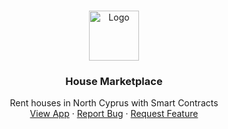 
<!-- PROJECT LOGO -->
<br />
<p align="center">
  <a href="https://github.com/harunmohamed/house-marketplace">
    <img src="https://bit.ly/3dlfhc5" alt="Logo" width="80" height="80">
  </a>

  <h3 align="center">House Marketplace</h3>

  <p align="center">
    Rent houses in North Cyprus with Smart Contracts
    <br />
    <a href="">View App</a>
    ·
    <a href="">Report Bug</a>
    ·
    <a href="">Request Feature</a>
  </p>
</p>

